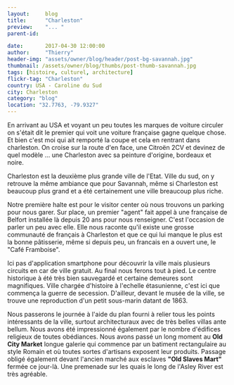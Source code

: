 ```yaml
---
layout:     blog
title:      "Charleston"
preview:    "... "
parent-id:  

date:       2017-04-30 12:00:00
author:     "Thierry"
header-img: "assets/owner/blog/header/post-bg-savannah.jpg"
thumbnail: /assets/owner/blog/thumbs/post-thumb-savannah.jpg
tags: [histoire, culturel, architecture]
flickr-tag: "Charleston"
country: USA - Caroline du Sud
city: Charleston
category: "blog"
location: "32.7763, -79.9327"
---
```



En arrivant au USA et voyant un peu toutes les marques de voiture circuler on s'était dit le premier qui voit une voiture française gagne quelque chose. Et bien c'est moi qui ait remporté la coupe et cela en rentrant dans charleston. On croise sur la route d'en face, une Citroën 2CV et devinez de quel modèle ... une Charleston avec sa peinture d'origine, bordeaux et noire.

Charleston est la deuxième plus grande ville de l'Etat. Ville du sud, on y retrouve la même ambiance que pour Savannah, même si Charleston est beaucoup plus grand et a été certainement une ville breaucoup plus riche.

Notre première halte est pour le visitor center où nous trouvons un parking pour nous garer. Sur place, un premier "agent" fait appel à une française de Belfort installée là depuis 20 ans pour nous renseigner. C'est l'occasion de parler un peu avec elle. Elle nous raconte qu'il existe une grosse communauté de français à Charleston et que ce qui lui manque le plus est la bonne pâtisserie, même si depuis peu, un francais en a ouvert une, le "Café Framboise".

Ici pas d'application smartphone pour découvrir la ville mais plusieurs circuits en car de ville gratuit. Au final nous ferons tout à pied. Le centre historique à été très bien sauvegardé et certaine demeures sont magnifiques. Ville chargée d'histoire à l'echelle étasunienne, c'est ici que commença la guerre de secession. D'ailleur, devant le musée de la ville, se trouve une reproduction d'un petit sous-marin datant de 1863. 

Nous passerons le journée à l'aide du plan fourni à relier tous les points intéressants de la ville, surtout architecturaux avec de très belles villas ante bellum. Nous avons été impressionné également par le nombre d'édifices religieux de toutes obédiances. Nous avons passé un long moment au **Old City Market** longue galerie qui commence par un batiment rectangulaire au style Romain et où toutes sortes d'artisans exposent leur produits. Passage obligé également devant l'ancien marché aux esclaves **"Old Slaves Mart"** fermée ce jour-là. Une premenade sur les quais le long de l'Asley River est très agréable.

